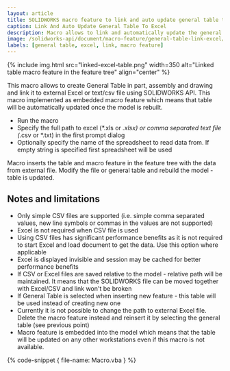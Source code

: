 ```yaml
---
layout: article
title: SOLIDWORKS macro feature to link and auto update general table to Excel
caption: Link And Auto Update General Table To Excel
description: Macro allows to link and automatically update the general table to external Excel or text/CSV file using SOLIDWORKS API
image: /solidworks-api/document/macro-feature/general-table-link-excel/linked-excel-table.png
labels: [general table, excel, link, macro feature]
---
```

{% include img.html src="linked-excel-table.png" width=350 alt="Linked table macro feature in the feature tree" align="center" %}

This macro allows to create General Table in part, assembly and drawing and link it to external Excel or text/csv file using SOLIDWORKS API. This macro implemented as embedded macro feature which means that table will be automatically updated once the model is rebuilt.

* Run the macro
* Specify the full path to excel (*.xls or *.xlsx) or comma separated text file (*.csv or *.txt) in the first prompt dialog
* Optionally specify the name of the spreadsheet to read data from. If empty string is specified first spreadsheet will be used

Macro inserts the table and macro feature in the feature tree with the data from external file. Modify the file or general table and rebuild the model - table is updated.

## Notes and limitations

* Only simple CSV files are supported (i.e. simple comma separated values, new line symbols or commas in the values are not supported)
* Excel is not required when CSV file is used
* Using CSV files has significant performance benefits as it is not required to start Excel and load document to get the data. Use this option where applicable
* Excel is displayed invisible and session may be cached for better performance benefits
* If CSV or Excel files are saved relative to the model - relative path will be maintained. It means that the SOLIDWORKS file can be moved together with Excel/CSV and link won't be broken
* If General Table is selected when inserting new feature - this table will be used instead of creating new one
* Currently it is not possible to change the path to external Excel file. Delete the macro feature instead and reinsert it by selecting the general table (see previous point)
* Macro feature is embedded into the model which means that the table will be updated on any other workstations even if this macro is not available.

{% code-snippet { file-name: Macro.vba } %}
